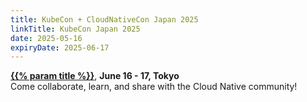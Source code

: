 ```yaml
---
title: KubeCon + CloudNativeCon Japan 2025
linkTitle: KubeCon Japan 2025
date: 2025-05-16
expiryDate: 2025-06-17
---
```


<i class="fas fa-bullhorn"></i> [**{{% param title %}}**][LF],
**<span class="text-nowrap">June 16 - 17,</span> Tokyo**
<span class="d-none d-md-inline"><br></span> Come collaborate, learn, and
share<span class="d-none d-sm-inline"> with the Cloud Native community</span>!

[LF]:
  https://events.linuxfoundation.org/kubecon-cloudnativecon-japan/register//?utm_source=opentelemetry&utm_medium=all&utm_campaign=KubeCon-Japan-2025&utm_content=slim-banner
